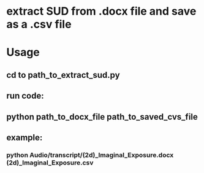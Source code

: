 # extract SUD from .docx file and save as a .csv file
# Usage
## cd to path_to_extract_sud.py
## run code:
## python path_to_docx_file path_to_saved_cvs_file
## example: 
### python Audio/transcript/(2d)_Imaginal_Exposure.docx (2d)_Imaginal_Exposure.csv
